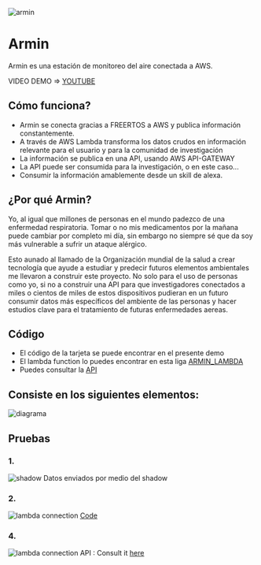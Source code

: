 ![armin](https://s3-us-west-1.amazonaws.com/thehackermonkey/armin.jpg)


# Armin

Armin es una estación de monitoreo del aire conectada a AWS.

VIDEO DEMO => [YOUTUBE](https://youtu.be/jIl1KMIN5xg)

## Cómo funciona?

* Armin se conecta gracias a FREERTOS a AWS y publica información constantemente.
* A través de AWS Lambda transforma los datos crudos en información relevante para el usuario y para la comunidad de investigación
* La información se publica en una API, usando AWS API-GATEWAY
* La API puede ser consumida para la investigación, o en este caso...
* Consumir la información amablemente desde un skill de alexa. 

## ¿Por qué Armin?

Yo, al igual que millones de personas en el mundo padezco de una enfermedad respiratoria. Tomar o no mis medicamentos por la mañana puede cambiar por completo mi día, sin embargo no siempre sé que da soy más vulnerable a sufrir un ataque alérgico.

Esto aunado al llamado de la Organización mundial de la salud a crear tecnología que ayude a estudiar y predecir futuros elementos ambientales me llevaron a construir este proyecto. No solo para el uso de personas como yo, si no a construir una API para que investigadores conectados a miles o cientos de miles de estos dispositivos pudieran en un futuro consumir datos más específicos del ambiente de las personas y hacer estudios clave para el tratamiento de futuras enfermedades aereas.

## Código
* El código de la tarjeta se puede encontrar en el presente demo
* El lambda function lo puedes encontrar en esta liga [ARMIN_LAMBDA](https://github.com/regenhans/armin_lambda)
* Puedes consultar la [API](https://i5yaae778k.execute-api.us-east-1.amazonaws.com/armindata)

## Consiste en los siguientes elementos:

![diagrama](https://s3-us-west-1.amazonaws.com/thehackermonkey/armin_diagram.jpeg
)

## Pruebas

### 1.

![shadow](https://s3-us-west-1.amazonaws.com/thehackermonkey/shadow.png)
Datos enviados por medio del shadow

### 2. 
![lambda connection](https://s3-us-west-1.amazonaws.com/thehackermonkey/schematic.png) [Code](https://github.com/regenhans/armin_lambda)

### 4.

![lambda connection](https://s3-us-west-1.amazonaws.com/thehackermonkey/api.png) 
API : Consult it [here](https://i5yaae778k.execute-api.us-east-1.amazonaws.com/armindata)
